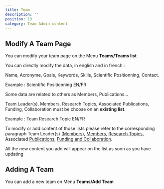 ```yaml
---
title: Team
description: ''
position: 13
category: Team Admin content
---
```



## Modify A Team Page

You can modify your team page on the Menu **Teams/Teams list** 

<article-image src="Team-Modify.PNG" alt="Modify Team Page" 
size="100" :center="false">
</article-image>

You can directly modify the data, in english and in french :

Name, Acronyme, Goals, Keywords, Skills, Scientific Positionning, Contact.

<article-image src="Team-Positioning.PNG" alt="Modify Team Scientific Positionning" size="100" :center="false">
</article-image>
Example : Scientific Positionning EN/FR

<alert type="warning">Some data are related to others as Members, Publications...</alert> 

Team Leader(s), Members, Research Topics, Associated Publications, Funding, Collaboration must be choose on an **existing list**.

<article-image src="Team-Research.PNG" alt="Modify Team Research" size="100" :center="false">
</article-image>
Example : Team Research Topic EN/FR

To modify or add content of those lists please refer to the corresponding paragraph Team Leader(s) ([Members](/members)), [Members](/members), [Research Topics](/research), Associated [Publications](/publications), [Funding and Collaboration](/funding). 

<alert type="success">All the new content you add will appear on the list as soon as you have updating</alert> 

## Adding A Team

You can add a new team on Menu **Teams/Add Team**

